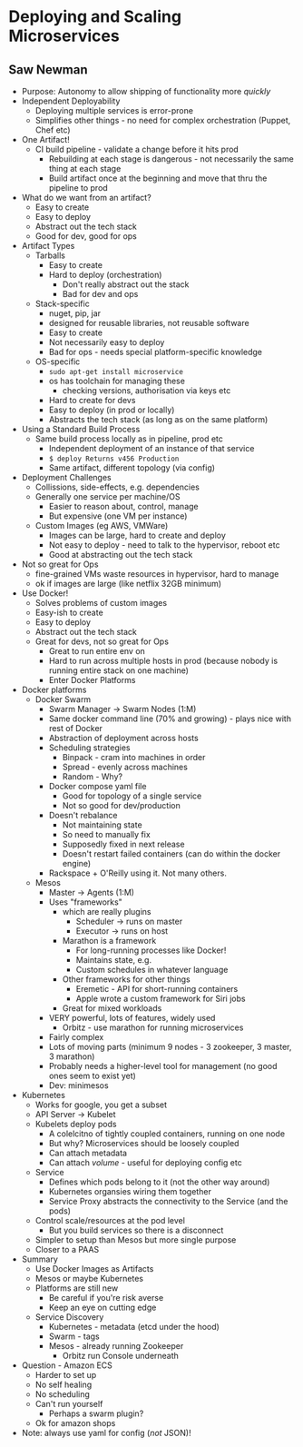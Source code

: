 # Deploying and Scaling Microservices
## Saw Newman

* Purpose: Autonomy to allow shipping of functionality more *quickly*
* Independent Deployability
  * Deploying multiple services is error-prone
  * Simplifies other things - no need for complex orchestration (Puppet, Chef etc)
* One Artifact!
  * CI build pipeline - validate a change before it hits prod
    * Rebuilding at each stage is dangerous - not necessarily the same thing at each stage
    * Build artifact once at the beginning and move that thru the pipeline to prod
* What do we want from an artifact?
  * Easy to create
  * Easy to deploy
  * Abstract out the tech stack
  * Good for dev, good for ops
* Artifact Types
  * Tarballs
    * Easy to create
    * Hard to deploy (orchestration)
      * Don't really abstract out the stack
      * Bad for dev and ops
  * Stack-specific
    * nuget, pip, jar
    * designed for reusable libraries, not reusable software
    * Easy to create
    * Not necessarily easy to deploy
    * Bad for ops - needs special platform-specific knowledge
  * OS-specific
    * `sudo apt-get install microservice`
    * os has toolchain for managing these
      * checking versions, authorisation via keys etc
    * Hard to create for devs
    * Easy to deploy (in prod or locally)
    * Abstracts the tech stack (as long as on the same platform)
* Using a Standard Build Process
  * Same build process locally as in pipeline, prod etc
    * Independent deployment of an instance of that service
    * `$ deploy Returns v456 Production` <command> <version> <environment>
    * Same artifact, different topology (via config)
* Deployment Challenges
  * Collissions, side-effects, e.g. dependencies
  * Generally one service per machine/OS
    * Easier to reason about, control, manage
    * But expensive (one VM per instance)
  * Custom Images (eg AWS, VMWare)
    * Images can be large, hard to create and deploy
    * Not easy to deploy - need to talk to the hypervisor, reboot etc
    * Good at abstracting out the tech stack
 * Not so great for Ops
   * fine-grained VMs waste resources in hypervisor, hard to manage
   * ok if images are large (like netflix 32GB minimum)
* Use Docker!
  * Solves problems of custom images
  * Easy-ish to create
  * Easy to deploy
  * Abstract out the tech stack
  * Great for devs, not so great for Ops
    * Great to run entire env on 
    * Hard to run across multiple hosts in prod (because nobody is running entire stack on one machine)
    * Enter Docker Platforms
* Docker platforms
  * Docker Swarm
    * Swarm Manager -> Swarm Nodes (1:M)
    * Same docker command line (70% and growing) - plays nice with rest of Docker
    * Abstraction of deployment across hosts
    * Scheduling strategies
      * Binpack - cram into machines in order
      * Spread - evenly across machines
      * Random - Why?
    * Docker compose yaml file
      * Good for topology of a single service
      * Not so good for dev/production
    * Doesn't rebalance
      * Not maintaining state
      * So need to manually fix 
      * Supposedly fixed in next release
      * Doesn't restart failed containers (can do within the docker engine)
    * Rackspace + O'Reilly using it. Not many others.
  * Mesos
    * Master -> Agents (1:M)
    * Uses "frameworks"
      * which are really plugins
        * Scheduler -> runs on master
        * Executor -> runs on host
      * Marathon is a framework
        * For long-running processes like Docker!
        * Maintains state, e.g. 
        * Custom schedules in whatever language
       * Other frameworks for other things
         * Eremetic - API for short-running containers
         * Apple wrote a custom framework for Siri jobs
       * Great for mixed workloads
    * VERY powerful, lots of features, widely used
      * Orbitz - use marathon for running microservices
    * Fairly complex
    * Lots of moving parts (minimum 9 nodes - 3 zookeeper, 3 master, 3 marathon)
    * Probably needs a higher-level tool for management (no good ones seem to exist yet)
    * Dev: minimesos
 * Kubernetes
   * Works for google, you get a subset
   * API Server -> Kubelet
   * Kubelets deploy pods
     * A colelcitno of tightly coupled containers, running on one node
     * But why? Microservices should be loosely coupled
     * Can attach metadata
     * Can attach *volume* - useful for deploying config etc
   * Service
     * Defines which pods belong to it (not the other way around)
     * Kubernetes organsies wiring them together
     * Service Proxy abstracts the connectivity to the Service (and the pods)
   * Control scale/resources at the pod level
     * But you build services so there is a disconnect
   * Simpler to setup than Mesos but more single purpose
   * Closer to a PAAS
* Summary
  * Use Docker Images as Artifacts
  * Mesos or maybe Kubernetes
  * Platforms are still new
    * Be careful if you're risk averse
    * Keep an eye on cutting edge
  * Service Discovery
    * Kubernetes - metadata (etcd under the hood)
    * Swarm - tags
    * Mesos - already running Zookeeper
      * Orbitz run Console underneath
* Question - Amazon ECS
  *  Harder to set up
  * No self healing
  * No scheduling
  * Can't run yourself
    * Perhaps a swarm plugin?
  * Ok for amazon shops
* Note: always use yaml for config (*not* JSON)!
